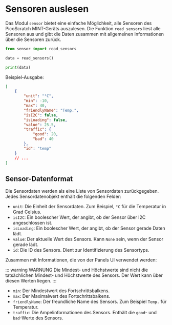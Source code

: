 # Sensoren auslesen

Das Modul `sensor` bietet eine einfache Möglichkeit, alle Sensoren des PicoScratch MINT-Geräts auszulesen. Die Funktion `read_sensors` liest alle Sensoren aus und gibt die Daten zusammen mit allgemeinen Informationen über die Sensoren zurück.

```python
from sensor import read_sensors

data = read_sensors()

print(data)
```

Beispiel-Ausgabe:
```json
[
	{
		"unit": "°C",
		"min": -10,
		"max": 40,
		"friendlyName": "Temp.",
		"isI2C": false,
		"isLoading": false,
		"value": 25.5,
		"traffic": {
			"good": 20,
			"bad": 40
		},
		"id": "temp"
	}
	// ...
]
```

## Sensor-Datenformat

Die Sensordaten werden als eine Liste von Sensordaten zurückgegeben. Jedes Sensordatenobjekt enthält die folgenden Felder:

- `unit`: Die Einheit der Sensordaten. Zum Beispiel, `°C` für die Temperatur in Grad Celsius.
- `isI2C`: Ein boolescher Wert, der angibt, ob der Sensor über I2C angeschlossen ist.
- `isLoading`: Ein boolescher Wert, der angibt, ob der Sensor gerade Daten lädt.
- `value`: Der aktuelle Wert des Sensors. Kann `None` sein, wenn der Sensor gerade lädt.
- `id`: Die ID des Sensors. Dient zur Identifizierung des Sensortyps.

Zusammen mit Informationen, die von der Panels UI verwendet werden:

::: warning WARNUNG
Die Mindest- und Höchstwerte sind nicht die tatsächlichen Mindest- und Höchstwerte des Sensors. Der Wert kann über diesen Werten liegen.
:::
- `min`: Der Mindestwert des Fortschrittsbalkens.
- `max`: Der Maximalwert des Fortschrittsbalkens.
- `friendlyName`: Der freundliche Name des Sensors. Zum Beispiel `Temp.` für Temperatur.
- `traffic`: Die Ampelinformationen des Sensors. Enthält die `good`- und `bad`-Werte des Sensors.
